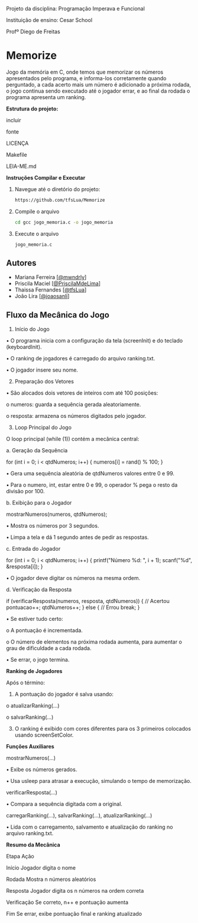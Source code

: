 Projeto da disciplina: Programação Imperava e Funcional

Instituição de ensino: Cesar School

Profº Diego de Freitas


# Memorize
Jogo da memória em C, onde temos que memorizar os números apresentados pelo programa, e informa-los corretamente quando perguntado, a cada acerto mais um número é adicionado a próxima rodada, o jogo continua sendo executado até o jogador errar, e ao final da rodada o programa apresenta um ranking.

**Estrutura do projeto:**

incluir

fonte

LICENÇA

Makefile

LEIA-ME.md



**Instruções Compilar e Executar**


1. Navegue até o diretório do projeto:
   ```sh
   https://github.com/tfsLua/Memorize
   ```
2. Compile o arquivo
   ```sh
   cd gcc jogo_memoria.c -o jogo_memoria
   ```
3. Execute o arquivo
   ```sh 
   jogo_memoria.c
   ```

## Autores
- Mariana Ferreira [[@mwndrly](https://github.com/mwndrly)]
- Priscila Maciel [[@PriscilaMdeLima](https://github.com/PriscilaMdeLima)]
- Thaissa Fernandes [[@tfsLua](https://github.com/tfsLua)]
- João Lira [[@joaosanli](https://github.com/joaosanli)]

## Fluxo da Mecânica do Jogo
1. Início do Jogo
   
•	O programa inicia com a configuração da tela (screenInit) e do teclado (keyboardInit).

•	O ranking de jogadores é carregado do arquivo ranking.txt.

•	O jogador insere seu nome.

2. Preparação dos Vetores
   
•	São alocados dois vetores de inteiros com até 100 posições:

o	numeros: guarda a sequência gerada aleatoriamente.

o	resposta: armazena os números digitados pelo jogador.

3. Loop Principal do Jogo
   
O loop principal (while (1)) contém a mecânica central:

a. Geração da Sequência

for (int i = 0; i < qtdNumeros; i++) {
    numeros[i] = rand() % 100;
}

•	Gera uma sequência aleatória de qtdNumeros valores entre 0 e 99.

•	Para o numero, int, estar entre 0 e 99, o operador % pega o resto da divisão por 100.

b. Exibição para o Jogador

mostrarNumeros(numeros, qtdNumeros);

•	Mostra os números por 3 segundos.

•	Limpa a tela e dá 1 segundo antes de pedir as respostas.

c. Entrada do Jogador

for (int i = 0; i < qtdNumeros; i++) {
    printf("Número %d: ", i + 1);
    scanf("%d", &resposta[i]);
}

•	O jogador deve digitar os números na mesma ordem.

d. Verificação da Resposta

if (verificarResposta(numeros, resposta, qtdNumeros)) {
    // Acertou
    pontuacao++;
    qtdNumeros++;
} else {
    // Errou
    break;
}

•	Se estiver tudo certo:

o	A pontuação é incrementada.

o	O número de elementos na próxima rodada aumenta, para aumentar o grau de dificuldade a cada rodada.

•	Se errar, o jogo termina.


**Ranking de Jogadores**

Após o término:

1.	A pontuação do jogador é salva usando:
   
o	atualizarRanking(...)

o	salvarRanking(...)

3.	O ranking é exibido com cores diferentes para os 3 primeiros colocados usando screenSetColor.
   

**Funções Auxiliares**

mostrarNumeros(...)

•	Exibe os números gerados.

•	Usa usleep para atrasar a execução, simulando o tempo de memorização.

verificarResposta(...)

•	Compara a sequência digitada com a original.

carregarRanking(...), salvarRanking(...), atualizarRanking(...)

•	Lida com o carregamento, salvamento e atualização do ranking no arquivo ranking.txt.


**Resumo da Mecânica**

Etapa	Ação

Início	Jogador digita o nome

Rodada	Mostra n números aleatórios

Resposta	Jogador digita os n números na ordem correta

Verificação	Se correto, n++ e pontuação aumenta

Fim	Se errar, exibe pontuação final e ranking atualizado


